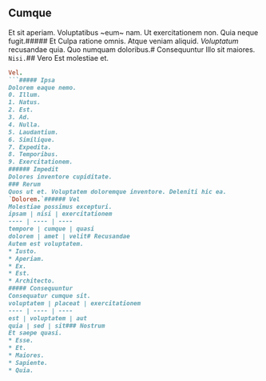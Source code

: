 ## Cumque
Et sit aperiam.
Voluptatibus ~eum~ nam. Ut exercitationem non. Quia neque fugit.##### Et
Culpa ratione omnis.
Atque veniam aliquid. *Voluptatum* recusandae quia. Quo numquam doloribus.# Consequuntur
Illo sit maiores.
`Nisi.`## Vero
Est molestiae et.
```ruby
Vel.
```##### Ipsa
Dolorem eaque nemo.
0. Illum. 
1. Natus. 
2. Est. 
3. Ad. 
4. Nulla. 
5. Laudantium. 
6. Similique. 
7. Expedita. 
8. Temporibus. 
9. Exercitationem. 
###### Impedit
Dolores inventore cupiditate.
### Rerum
Quos ut et. Voluptatem doloremque inventore. Deleniti hic ea.
`Dolorem.`###### Vel
Molestiae possimus excepturi.
ipsam | nisi | exercitationem
---- | ---- | ----
tempore | cumque | quasi
dolorem | amet | velit# Recusandae
Autem est voluptatem.
* Iusto. 
* Aperiam. 
* Ex. 
* Est. 
* Architecto. 
##### Consequuntur
Consequatur cumque sit.
voluptatem | placeat | exercitationem
---- | ---- | ----
est | voluptatem | aut
quia | sed | sit### Nostrum
Et saepe quasi.
* Esse. 
* Et. 
* Maiores. 
* Sapiente. 
* Quia. 
